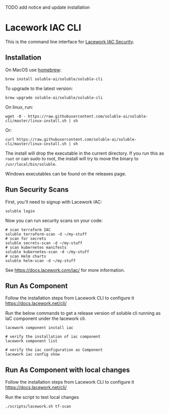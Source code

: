 TODO add notice and update installation

# Lacework IAC CLI

This is the command line interface for [Lacework IAC Security](https://docs.lacework.com/iac/).

## Installation

On MacOS use [homebrew](https://brew.sh):

    brew install soluble-ai/soluble/soluble-cli

To upgrade to the latest version:

    brew upgrade soluble-ai/soluble/soluble-cli

On linux, run:

    wget -O - https://raw.githubusercontent.com/soluble-ai/soluble-cli/master/linux-install.sh | sh

Or:

    curl https://raw.githubusercontent.com/soluble-ai/soluble-cli/master/linux-install.sh | sh

The install will drop the executable in the current directory.  If you run this as `root` or can sudo to root,
the install will try to move the binary to `/usr/local/bin/soluble`.

Windows executables can be found on the releases page.

## Run Security Scans

First, you'll need to signup with Lacework IAC:

    soluble login

Now you can run security scans on your code:

    # scan terraform IAC
    soluble terraform-scan -d ~/my-stuff
    # scan for secrets
    soluble secrets-scan -d ~/my-stuff
    # scan kubernetes manifests
    soluble kubernetes-scan -d ~/my-stuff
    # scan Helm charts
    soluble helm-scan -d ~/my-stuff

See https://docs.lacework.com/iac/ for more information.

## Run As Component

Follow the installation steps from Lacework CLI to configure it
https://docs.lacework.net/cli/

Run the below commands to get a release version of soluble cli running as IaC component under the lacework cli.
```
lacework component install iac

# verify the installation of iac component
lacework component list

# verify the iac configuration as Component
lacework iac config show
```

## Run As Component with local changes

Follow the installation steps from Lacework CLI to configure it
https://docs.lacework.net/cli/

Run the script to test local changes
```
./scripts/lacework.sh tf-scan 
```
